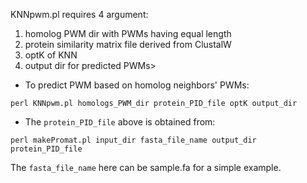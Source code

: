 KNNpwm.pl requires 4 argument: 
1. homolog PWM dir with PWMs having equal length
2. protein similarity matrix file derived from ClustalW
3. optK of KNN
4. output dir for predicted PWMs>
  
* To predict PWM based on homolog neighbors' PWMs:
```
perl KNNpwm.pl homologs_PWM_dir protein_PID_file optK output_dir
```

* The `protein_PID_file` above is obtained from:
```
perl makePromat.pl input_dir fasta_file_name output_dir protein_PID_file
```
The `fasta_file_name` here can be sample.fa for a simple example.
